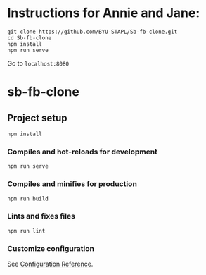 # Instructions for Annie and Jane:
```
git clone https://github.com/BYU-STAPL/Sb-fb-clone.git
cd Sb-fb-clone
npm install
npm run serve
```
Go to ```localhost:8080```

# sb-fb-clone

## Project setup
```
npm install
```

### Compiles and hot-reloads for development
```
npm run serve
```

### Compiles and minifies for production
```
npm run build
```

### Lints and fixes files
```
npm run lint
```

### Customize configuration
See [Configuration Reference](https://cli.vuejs.org/config/).
